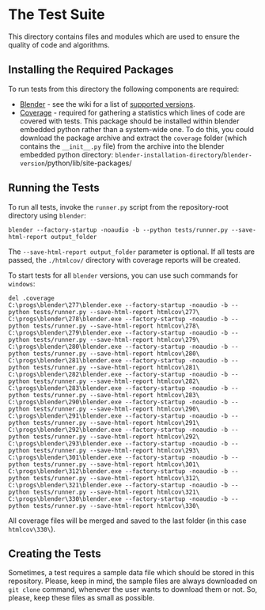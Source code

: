 # The Test Suite
This directory contains files and modules which are used to ensure the quality of code and algorithms.

## Installing the Required Packages
To run tests from this directory the following components are required:
- [Blender](http://www.blender.org/) - see the wiki for a list of [supported versions](https://github.com/PavelBlend/blender-xray/wiki#supported-blender-versions).
- [Coverage](https://pypi.python.org/pypi/coverage) - required for gathering a statistics which lines of code are covered with tests.
This package should be installed within blender embedded python rather than a system-wide one.
To do this, you could download the package archive and extract the `coverage` folder (which contains the `__init__.py` file) from the archive into the blender embedded python directory:
`blender-installation-directory`/`blender-version`/python/lib/site-packages/

## Running the Tests
To run all tests, invoke the `runner.py` script from the repository-root directory using `blender`:

```shell
blender --factory-startup -noaudio -b --python tests/runner.py --save-html-report output_folder
```
The `--save-html-report output_folder` parameter is optional. If all tests are passed, the `./htmlcov/` directory with coverage reports will be created.

To start tests for all `blender` versions, you can use such commands for `windows`:

```shell
del .coverage
C:\progs\blender\277\blender.exe --factory-startup -noaudio -b --python tests/runner.py --save-html-report htmlcov\277\
C:\progs\blender\278\blender.exe --factory-startup -noaudio -b --python tests/runner.py --save-html-report htmlcov\278\
C:\progs\blender\279\blender.exe --factory-startup -noaudio -b --python tests/runner.py --save-html-report htmlcov\279\
C:\progs\blender\280\blender.exe --factory-startup -noaudio -b --python tests/runner.py --save-html-report htmlcov\280\
C:\progs\blender\281\blender.exe --factory-startup -noaudio -b --python tests/runner.py --save-html-report htmlcov\281\
C:\progs\blender\282\blender.exe --factory-startup -noaudio -b --python tests/runner.py --save-html-report htmlcov\282\
C:\progs\blender\283\blender.exe --factory-startup -noaudio -b --python tests/runner.py --save-html-report htmlcov\283\
C:\progs\blender\290\blender.exe --factory-startup -noaudio -b --python tests/runner.py --save-html-report htmlcov\290\
C:\progs\blender\291\blender.exe --factory-startup -noaudio -b --python tests/runner.py --save-html-report htmlcov\291\
C:\progs\blender\292\blender.exe --factory-startup -noaudio -b --python tests/runner.py --save-html-report htmlcov\292\
C:\progs\blender\293\blender.exe --factory-startup -noaudio -b --python tests/runner.py --save-html-report htmlcov\293\
C:\progs\blender\301\blender.exe --factory-startup -noaudio -b --python tests/runner.py --save-html-report htmlcov\301\
C:\progs\blender\312\blender.exe --factory-startup -noaudio -b --python tests/runner.py --save-html-report htmlcov\312\
C:\progs\blender\321\blender.exe --factory-startup -noaudio -b --python tests/runner.py --save-html-report htmlcov\321\
C:\progs\blender\330\blender.exe --factory-startup -noaudio -b --python tests/runner.py --save-html-report htmlcov\330\
```

All coverage files will be merged and saved to the last folder (in this case `htmlcov\330\`).


## Creating the Tests
Sometimes, a test requires a sample data file which should be stored in this repository.
Please, keep in mind, the sample files are always downloaded on `git clone` command, whenever the user wants to download them or not.
So, please, keep these files as small as possible.
